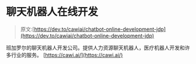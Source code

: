 # 聊天机器人在线开发

> 原文:[https://dev.to/cawiai/chatbot-online-development-jdp](https://dev.to/cawiai/chatbot-online-development-jdp)

班加罗尔的聊天机器人开发公司。提供人力资源聊天机器人，医疗机器人开发和许多行业的服务。
[https://cawi.ai/](https://cawi.ai/)